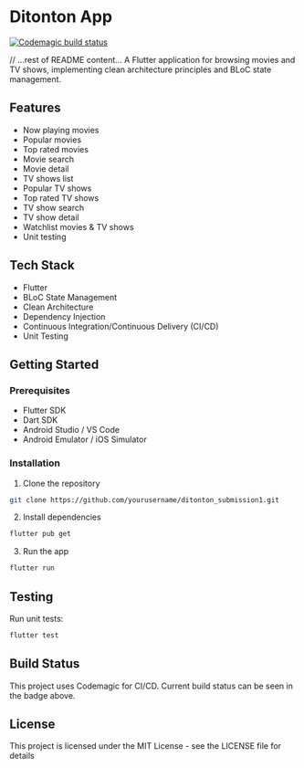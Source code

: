 # Ditonton App

[![Codemagic build status](https://api.codemagic.io/apps/68315418f9aae8967c531743/default-workflow/status_badge.svg)](https://codemagic.io/apps/68315418f9aae8967c531743/default-workflow/latest_build)

// ...rest of README content...
A Flutter application for browsing movies and TV shows, implementing clean architecture principles and BLoC state management.

## Features

- Now playing movies
- Popular movies
- Top rated movies
- Movie search
- Movie detail
- TV shows list
- Popular TV shows
- Top rated TV shows 
- TV show search
- TV show detail
- Watchlist movies & TV shows
- Unit testing


## Tech Stack

- Flutter
- BLoC State Management
- Clean Architecture
- Dependency Injection
- Continuous Integration/Continuous Delivery (CI/CD)
- Unit Testing


## Getting Started

### Prerequisites

- Flutter SDK
- Dart SDK
- Android Studio / VS Code
- Android Emulator / iOS Simulator

### Installation

1. Clone the repository
```bash
git clone https://github.com/yourusername/ditonton_submission1.git
```

2. Install dependencies
```bash
flutter pub get
```

3. Run the app
```bash
flutter run
```

## Testing

Run unit tests:
```bash
flutter test
```

## Build Status

This project uses Codemagic for CI/CD. Current build status can be seen in the badge above.

## License

This project is licensed under the MIT License - see the LICENSE file for details